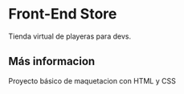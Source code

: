 # Front-End Store

Tienda virtual de playeras para devs.

## Más informacion

Proyecto básico de maquetacion con HTML y CSS
